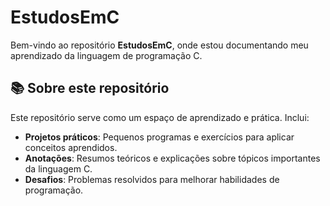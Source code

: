 # EstudosEmC

Bem-vindo ao repositório **EstudosEmC**, onde estou documentando meu aprendizado da linguagem de programação C.

## 📚 Sobre este repositório

Este repositório serve como um espaço de aprendizado e prática. Inclui:
- **Projetos práticos**: Pequenos programas e exercícios para aplicar conceitos aprendidos.
- **Anotações**: Resumos teóricos e explicações sobre tópicos importantes da linguagem C.
- **Desafios**: Problemas resolvidos para melhorar habilidades de programação.